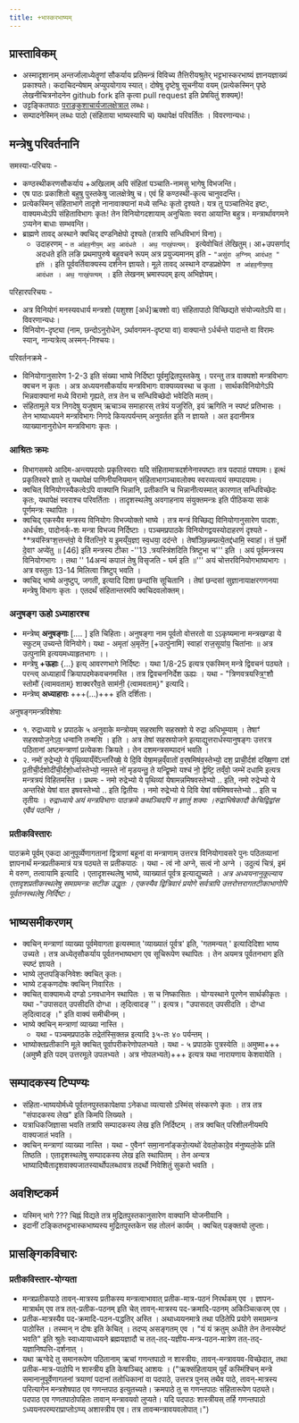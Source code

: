 ```yaml
---
title: +भास्करभाष्यम्
---
```


##  प्रास्ताविकम्
- अस्मादृशानाम् अन्तर्जालाध्येतॄणां सौकर्याय प्रतिमन्त्रं विविच्य तैत्तिरीयश्रुतेर् भट्टभास्करभाष्यं ज्ञानयज्ञाख्यं प्रकाश्यते। कदाचिदन्येषाम् अप्युपयोगाय स्यात्। दोषेषु दृष्टेषु सूचनीया वयम् (प्रत्येकस्मिन् पृष्ठे लेखनीचित्रनोदनेन github fork इति कृत्वा pull request इति प्रेषयितुं शक्यम्)!
- उट्टङ्कितपाठः [पराङ्कुशाचार्यजालक्षेत्राल्](http://parankusan.cloudapp.net/Integrated/Login.aspx) लब्धः।
- सम्पादनेस्मिन् लब्धः पाठो (संहिताया भाष्यस्यापि च) यथापेक्षं परिवर्तितः । विवरणान्यधः।

## मन्त्रेषु परिवर्तनानि
समस्या-परिचयः -

- कण्ठस्थीकरणसौकर्याय +अखिलाम् अपि संहितां पञ्चाति-नामसु भागेषु विभजन्ति।   
- एष पाठः प्रकाशितो बहुषु पुस्तकेषु जालक्षेत्रेषु च। एवं हि कण्ठस्थी-कृत्य चानुवदन्ति।
- प्रत्येकस्मिन् संहिताभागे तादृशे नानावाक्यानां मध्ये सन्धिः कृतो दृश्यते। यत्र तु पञ्चातिभेद इष्टः, वाक्यमध्येऽपि संहिताविभागः कृतः! तेन विनियोगदशायाम् अनुचिताः स्वरा आयान्ति बहुत्र। मन्त्रार्थावगमने ऽप्यनेन बाधाः सम्भवन्ति।
- ब्राह्मणे तावद् अस्थाने क्वचिद् दण्डनिक्षेपो दृश्यते (तत्रापि सन्धिविभागं विना)।
  - उदाहरणम् - `त आ॑हव॒नीय॒म् अग्र॒ आद॑धते । अथ॒ गार्‌ह॑पत्यम्। ` इत्येवोचितं लेखितुम्। आ+उपसर्गाद् अदधते इति लङि प्रथमापुरुषे बहुवचने रूपम् अत्र प्रयुज्यमानम् इति - `"असु॑रा अ॒ग्निम् आद॑धत॒ " इति॑ ।` इति पूर्ववर्तिवाक्यस्य दर्शनेन ज्ञायते। मूले तावद् अस्थाने दण्डप्रक्षेपेण ` त आ॑हव॒नीय॒मग्र॒ आद॑धत । अथ॒ गार्‌ह॑पत्यम् ।` इति लेखनम् भ्रमास्पदम् इत्य् अभिज्ञेयम्।

परिहारपरिचयः -

- अत्र विनियोगं मनस्यवधार्य मन्त्रशो (यशुश्श [अर्ध]ऋक्शो वा) संहितापाठो विच्छिद्यते संयोज्यतेऽपि वा। विवरणान्यधः।
- विनियोग-दृष्ट्या (नाम, छन्दोऽनुरोधेन, ऽर्थावगमन-दृष्ट्या वा) वाक्यान्ते ऽर्धर्चन्ते पादान्ते वा विरामः स्यान्, नान्यत्रेत्य् अस्मन्-निश्चयः।

परिवर्तनक्रमे -

- विनियोगानुसारेण 1-2-3 इति संख्या भाष्ये निर्दिष्टा पूर्वमुद्रितपुस्तकेषु । परन्तु तत्र वाक्यशो मन्त्रविभागः क्वचन न कृतः । अत्र अध्ययनसौकर्याय मन्त्रविभागः वाक्यव्यवस्था च कृता । सार्थकविनियोगेऽपि भिन्नवाक्यानां मध्ये विरामो गृह्यते, तत्र तेन च सन्धिविच्छेदो भवेदिति मतम्।
- संहितामूले यत्र निगदेषु यजुषाम् ऋचाञ्च समाहारस् तत्रेयं यजुरिति, इयं ऋगिति न स्पष्टं प्रतिभासः । तेन भाष्याध्ययने मन्त्रविभागः निगदे कियत्पर्यन्तम् अनुवर्तत इति न ज्ञायते । अत इदानीमत्र व्याख्यानानुरोधेन मन्त्रविभागः कृतः ।

### आश्रितः क्रमः  
- विभागसमये आदिम-अन्त्यपदयोः प्रकृतिस्वराः यदि संहितामात्रदर्शनेनास्पष्टाः तत्र पदपाठं पश्यामः। इत्थं प्रकृतिस्वरे ज्ञाते तु यथापेक्षं पाणिनीयनियमान् संहिताभागञ्चावलोक्य स्वरव्यत्ययं सम्पादयामः।
- क्वचित् विनियोगस्यैकत्वेऽपि वाक्यानि भिन्नानि, प्रतीकानि च भिन्नानीत्यस्मात् कारणात् सन्धिविच्छेदः कृतः, यथापेक्षं स्वराश्च परिवर्तिताः । तादृशस्थलेषु अवगाहनाय संयुक्तमन्त्रः इति पीठिकया साकं पूर्णमन्त्रः स्थापितः ।
- क्वचिद् एकस्यैव मन्त्रस्य विनियोगः विभज्योक्तो भाष्ये । तत्र मन्त्रं विच्छिद्य विनियोगानुसारेण पादशः, अर्धर्चशः, पादोनर्क्-शः मन्त्रा विभज्य निर्दिष्टाः । पञ्चमप्रपाठके विनियोगद्वयस्योदाहरणं दृश्यते - **त्रय॑स्त्रिꣳश॒त्तन्त॑वो॒ ये वि॑तत्नि॒रे य इ॒मय्ँय॒ज्ञꣵ स्व॒धया॒ दद॑न्ते । तेषा᳚ञ्छि॒न्नम्प्रत्ये॒तद्द॑धामि॒ स्वाहा॑। तं घ॒र्मो दे॒वाꣳ अप्ये॑तु  ॥ [46] इति मन्त्रस्य टीका -''13 .त्रयस्त्रिंशदिति त्रिष्टुभा च''' इति । अयं पूर्वमन्त्रस्य विनियोगभागः । तथा '' 14अन्यं कपालं तेषु विसृजति - घर्म इति ॥''' अयं चोत्तरविनियोगभाष्यभागः । अत्र वस्तुतः 13-14 मिलित्वा त्रिष्टुप् भवति ।
- क्वचिद् भाष्ये अनुष्टुप्, जगती, इत्यादि दिशा छन्दांसि सूचितानि । तेषां छन्दसां सुज्ञानायाक्षरगणनया मन्त्रेषु विभागः कृतः । एतदर्थं संहितान्तरमपि क्वचिदवलोक्तम्।

### अनुषङ्ग ऊहो ऽध्याहारश्च
- मन्त्रेष्व् **अनुषङ्गाः** [.... ] इति चिहिताः। अनुषङ्गा नाम पूर्वतो वोत्तरतो वा ऽऽकृष्यमाना मन्त्रखण्डा ये स्फुटम् उच्यन्ते विनियोगे। यथा - अमृता॑ अ॒मृते॑न॒ [+उत्पु॑नामि] स्वाहा॑ राज॒सूया॑य॒ चिता॑नाः  ॥ अत्र उत्पुनामि इत्ययमध्याहृतभागः ।।
- मन्त्रेषु **+ऊहाः**  {...} इत्य् आवरणभागे निर्दिष्टः । यथा 1/8-25 इत्यत्र एकस्मिन् मन्त्रे द्विवचनं पठ्यते । परन्त्व् अध्याहार्यं क्रियापदमेकवचनमस्ति । तत्र द्विवचननिर्देश ऊह्यः । यथा - "त्रिणवत्रयस्त्रि॒ꣳ॒शौ स्तोमौ॑ {त्वामवताम्} शाक्वररैव॒ते साम॑नी॒ {त्वामवताम्}"   इत्यादि।
- मन्त्रेष्व् **अध्याहाराः** +++(…)+++ इति दर्शिताः।

अनुषङ्गमन्त्रविशेषाः  

- १. रुद्राध्याये ४ प्रपाठके ५ अनुवाके मन्त्रोयम्  सहस्राणि सहस्रशो ये रुद्रा अधिभूम्याम् । तेषाꣳ॑ सहस्रयोज॒नेऽव॒ धन्वा॑नि तन्मसि । इति । अत्र तेषां सहस्रयोजने इत्याद्युत्तरार्धस्यानुषङ्गः उत्तरत्र पठितानां अष्टमन्त्राणां प्रत्येकशः क्रियते । तेन दशमन्त्रसम्पादनं भवति ।  
- २. नमो॑ रु॒द्रेभ्यो॒ ये पृ॑थि॒व्याय्ँये᳚ऽन्तरि॑ख्षे॒ ये दि॒वि येषा॒मन्न॒व्ँवातो॑ व॒र्‌षमिष॑व॒स्तेभ्यो॒ दश॒ प्राची॒र्दश॑ दख्षि॒णा दश॑ प्र॒तीची॒र्दशोदी॑ची॒र्दशो॒र्ध्वास्तेभ्यो॒ नम॒स्ते नो॑ मृडयन्तु॒ ते यन्द्वि॒ष्मो यश्च॑ नो॒ द्वेष्टि॒ तव्ँवो॒ जम्भे॑ दधामि इत्यत्र मन्त्रत्रयं विहितमस्ति । प्रथमः - नमो रुद्रेभ्यो ये पृथिव्यां येषामन्नमिषवस्तेभ्यो .. इति, नमो रुद्रेभ्यो ये अन्तरिक्षे येषां वात इषवस्तेभ्यो .. इति द्वितीयः । नमो रुद्रेभ्यो ये दिवि येषां वर्षमिषवस्तेभ्यो .. इति च तृतीयः । *रुद्राध्याये अयं मन्त्रविभागः पाठक्रमे कथञ्चिदपि न ज्ञातुं शक्यः ।रुद्राभिषेकादौ केचिद्विद्वांस एवैवं पठन्ति ।*

### प्रतीकविस्तारः    
पाठक्रमे पूर्वम् एकदा आनुपूर्व्येणागतानां द्वित्राणां बहूनां वा मन्त्राणाम् उत्तरत्र विनियोगावसरे पुनः पठितव्यानां ज्ञापनार्थं मन्त्रप्रतीकमात्रं यत्र पठ्यते स प्रतीकपाठः । यथा - त्वं नो अग्ने, सत्वं नो अग्ने । उदुत्यं चित्रं, इमं मे वरुण, तत्वायामि इत्यादि । एतादृशस्थलेषु भाष्ये, व्याख्यातं पूर्वत्र इत्याद्युच्यते । *अत्र अध्ययनानुकूल्याय एतादृशप्रतीकस्थलेषु समग्रमन्त्रः सटीक उद्धृतः । एकस्यैव द्वित्रिवारं प्रयोगे सर्वत्रापि उत्तरोत्तरागतटीकाभागोपि पूर्वतनस्थलेषु निर्दिष्टः।*   

## भाष्यसमीकरणम्
-  क्वचिन् मन्त्राणां व्याख्या पूर्वमेवागता इत्यस्मात् 'व्याख्यातं पूर्वत्र' इति, 'गतमन्यत् ' इत्यादिदिशा भाष्य उच्यते । तत्र अध्येतृसौकर्याय पूर्वतनभाष्यभाग एव सूचिरूपेण स्थापितः । तेन अयमत्र पूर्वतनभाग इति स्पष्टं ज्ञायते ।
- भाष्ये लुप्तपङ्किनिवेशः क्वचित् कृतः।
- भाष्ये टङ्कणदोषः क्वचिन् निवारितः ।
- क्वचित् वाक्यामध्ये दण्डो ऽनवधानेन स्थापितः । स च निष्कासितः । योग्यस्थाने पूरणेन सार्थकीकृतः । यथा -"उपासदत् उपसीदति दोग्धा । ऌदित्वादङ् ''। इत्यत्र। "उपासदत् उपसीदति । दोग्धा   ऌदित्वादङ्  ।" इति  वाक्यं समीचीनम् ।
- भाष्ये क्वचिन् मन्त्राणां व्याख्या नास्ति ।
  - यथा - पञ्चमप्रपाठके  तद्रेत॑स्सि॒क्तन्न इत्यादि ३५-तः ४० पर्यन्तम् ।
- भाष्योक्तप्रतीकानि मूले क्वचित्  पूर्वापरीकरेणोपलभ्यते । यथा - ५ प्रपाठके पुत्रस्येति ॥ अमुष्मा+++(अमुष्मै इति पदम्  उत्तरमूले उपलभ्यते । अत्र नोपलभ्यते)+++ इत्यत्र यथा नारायणाय केशवायेति ।

## सम्पादकस्य टिप्पण्यः  
- संहिता-भाष्ययोर्मध्ये पूर्वतनपुस्तकापेक्षया ऽनेकधा व्यत्यासो ऽस्मिंस् संस्करणे कृतः । तत्र तत्र "संपादकस्य लेख" इति किमपि लिख्यते ।
- यत्राधिकजिज्ञासा भवति तत्रापि सम्पादकस्य लेख इति निर्दिष्टम् । तत्र क्वचित् परिशीलनीयमपि वाक्यजातं भवति ।
-  क्वचिन् मन्त्राणां व्याख्या नास्ति ।  यथा - ए॒वैनꣳ॑ समा॒नाना᳚ङ्करो॒त्यथो॑ देवलो॒कादे॒व म॑नुष्यलो॒के प्रति॑ तिष्ठति   । एतादृशस्थलेषु सम्पादकस्य लेख इति स्थापितम् । तेन अन्यत्र भाष्यादिष्वैतादृशवाक्यजातस्यार्थोपलब्धावत्र तदर्थो निवेशितुं सुकरो भवति ।

## अवशिष्टकर्म
- यस्मिन् भागे ??? चिह्नं  विद्यते तत्र मुद्रितपुस्तकानुसारेण वाक्यानि योजनीयानि ।
- इदानीं टङ्कितभट्टभास्कभाष्यस्य मुद्रितपुस्तकेन सह तोलनं कार्यम् । क्वचित् पङ्क्तयो लुप्ताः।

## प्रासङ्गिकविचारः
### प्रतीकविस्तार-योग्यता
- मन्त्रप्रतीकपाठे तावन्-मात्रस्य प्रतीकस्य मन्त्रत्वाभावात् प्रतीक-मात्र-पठनं निरर्थकम् एव । ज्ञापन-मात्रार्थम् एव तत्र तत्-प्रतीक-पठनम् इति चेत् तावन्-मात्रस्य पद-क्रमादि-पठनम् अकिञ्चित्करम् एव ।
- प्रतीक-मात्रस्यैव पद-क्रमादि-पठन-पद्धतिर् अस्ति । अथाध्ययनमात्रे तथा पठितेपि प्रयोगे समग्रमन्त्र पाठोस्ति । तस्मान् न  दोषः इति केचित् । तदप्य् असङ्गतम् एव । "यं यं क्रतुम् अधीते तेन तेनास्येष्टं भवति" इति श्रुतेः स्वाध्यायाध्ययने ब्रह्मयज्ञादौ च तत्-तद्-यज्ञीय-मन्त्र-पठन-मात्रेण तत्-तद्-यज्ञानिष्पत्ति-दर्शनात् ।
- यथा ऋग्वेदे तु समानरूपेण पठितानाम् ऋचां गणन्तपाठो न शास्त्रीयः, तावन्-मन्त्रावयव-विच्छेदात्, तथा प्रतीक-मात्र-पाठोपि न शास्त्रीय इति केषाञ्चिद् आशयः । ("ऋक्संहितायाम् पूर्वं कस्मिंश्चिन् मन्त्रे समानानुपूर्वेणागतनां त्रयाणां पदानां ततोधिकानां वा पदपाठे, उत्तरत्र पुनस् तथैव पाठे, तावन्-मात्रस्य परित्यागेन मन्त्रशेषपाठ एव गणन्तपाठ इत्युतच्यते। क्रमपाठे तु स गणन्तपाठः संहितारूपेण पठ्यते। पदपाठ एव गणतपाठोपहितः तावान् मन्त्रावयवो लुप्यते।  यदि पदपाठः शास्त्रीयस् तर्हि गणन्तपाठो ऽध्ययनपरम्पराप्राप्तोऽप्प्य् अशास्त्रीय एव। तत्र तावन्मन्त्रावयवलोपात्।")

